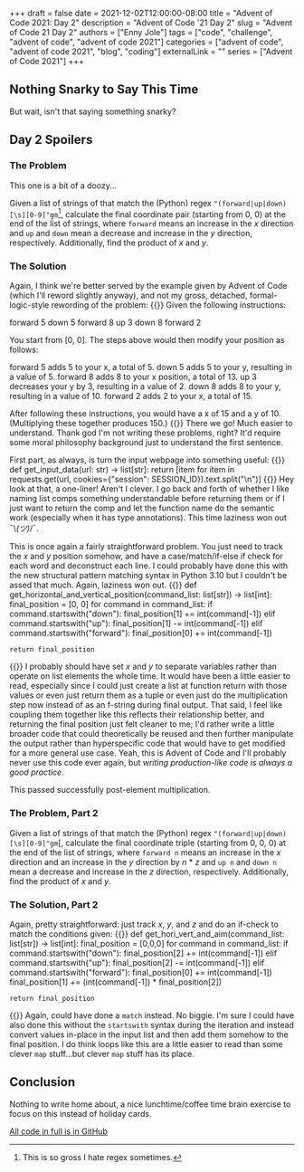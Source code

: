 +++
draft = false
date = 2021-12-02T12:00:00-08:00
title = "Advent of Code 2021: Day 2"
description = "Advent of Code '21 Day 2"
slug = "Advent of Code 21 Day 2"
authors = ["Enny Jole"]
tags = ["code", "challenge", "advent of code", "advent of code 2021"]
categories = ["advent of code", "advent of code 2021", "blog", "coding"]
externalLink = ""
series = ["Advent of Code 2021"]
+++

## Nothing Snarky to Say This Time

But wait, isn't that saying something snarky?

## Day 2 Spoilers

### The Problem

This one is a bit of a doozy...

Given a list of strings of that match the (Python) regex ```"(forward|up|down)[\s][0-9]"gm```[^1], calculate the final coordinate pair (starting from 0, 0) at the end of the list of strings, where ```forward``` means an increase in the _x_ direction and ```up``` and ```down``` mean a decrease and increase in the _y_ direction, respectively. Additionally, find the product of _x_ and _y_.

[^1]: This is so gross I hate regex sometimes.

### The Solution

Again, I think we're better served by the example given by Advent of Code (which I'll reword slightly anyway), and not my gross, detached, formal-logic-style rewording of the problem:
{{<highlight text>}}
Given the following instructions:

forward 5
down 5
forward 8
up 3
down 8
forward 2

You start from [0, 0]. The steps above would then modify your position as follows:

forward 5 adds 5 to your x, a total of 5.
down 5 adds 5 to your y, resulting in a value of 5.
forward 8 adds 8 to your x position, a total of 13.
up 3 decreases your y by 3, resulting in a value of 2.
down 8 adds 8 to your y, resulting in a value of 10.
forward 2 adds 2 to your x, a total of 15.

After following these instructions, you would have a x of 15 and a y of 10. (Multiplying these together produces 150.)
{{</highlight>}}
There we go! Much easier to understand. Thank god I'm not writing these problems, right? It'd require some moral philosophy background just to understand the first sentence.

First part, as always, is turn the input webpage into something useful:
{{<highlight py>}}
def get_input_data(url: str) -> list[str]:
    return [item for item in requests.get(url, cookies={"session": SESSION_ID}).text.split("\n")]
{{</highlight>}}
Hey look at that, a one-liner! Aren't I clever. I go back and forth of whether I like naming list comps something understandable before returning them or if I just want to return the comp and let the function name do the semantic work (especially when it has type annotations). This time laziness won out  ¯\\_(ツ)_/¯.

This is once again a fairly straightforward problem. You just need to track the _x_ and _y_ position somehow, and have a case/match/if-else if check for each word and deconstruct each line. I could probably have done this with the new structural pattern matching syntax in Python 3.10 but I couldn't be assed that much. Again, laziness won out.
{{<highlight py>}}
def get_horizontal_and_vertical_position(command_list: list[str]) -> list[int]:
    final_position = [0, 0]
    for command in command_list:
            if command.startswith("down"):
                final_position[1] += int(command[-1])
            elif command.startswith("up"):
                final_position[1] -= int(command[-1])
            elif command.startswith("forward"):
                final_position[0] += int(command[-1])

    return final_position
{{</highlight>}}
I probably should have set _x_ and _y_ to separate variables rather than operate on list elements the whole time. It would have been a little easier to read, especially since I could just create a list at function return with those values or even just return them as a tuple or even just do the multiplication step now instead of as an f-string during final output. That said, I feel like coupling them together like this reflects their relationship better, and returning the final position just felt cleaner to me; I'd rather write a little broader code that could theoretically be reused and then further manipulate the output rather than hyperspecific code that would have to get modified for a more general use case. Yeah, this is Advent of Code and I'll probably never use this code ever again, but _writing production-like code is always a good practice_.

This passed successfully post-element multiplication.

### The Problem, Part 2

Given a list of strings of that match the (Python) regex ```"(forward|up|down)[\s][0-9]"gm```[, calculate the final coordinate triple (starting from 0, 0, 0) at the end of the list of strings, where ```forward n``` means an increase in the _x_ direction and an increase in the _y_ direction by _n_ * _z_ and ```up n``` and ```down n``` mean a decrease and increase in the _z_ direction, respectively. Additionally, find the product of _x_ and _y_.

### The Solution, Part 2

Again, pretty straightforward: just track _x_, _y_, and _z_ and do an if-check to match the conditions given:
{{<highlight py>}}
def get_hori_vert_and_aim(command_list: list[str]) -> list[int]:
    final_position = [0,0,0]
    for command in command_list:
        if command.startswith("down"):
            final_position[2] += int(command[-1])
        elif command.startswith("up"):
            final_position[2] -= int(command[-1])
        elif command.startswith("forward"):
            final_position[0] += int(command[-1])
            final_position[1] += (int(command[-1]) * final_position[2])

    return final_position
{{</highlight>}}
Again, could have done a ```match``` instead. No biggie. I'm sure I could have also done this without the ```startswith``` syntax during the iteration and instead convert values in-place in the input list and then add them somehow to the final position. I do think loops like this are a little easier to read than some clever ```map``` stuff...but clever ```map``` stuff has its place.

## Conclusion

Nothing to write home about, a nice lunchtime/coffee time brain exercise to focus on this instead of holiday cards.

[All code in full is in GitHub](https://github.com/ENG-Jole/advent-of-code-2021)
